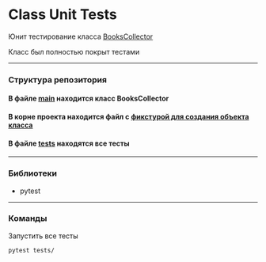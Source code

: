# Class Unit Tests
Юнит тестирование класса [BooksCollector](main.py)

Класс был полностью покрыт тестами

---
### Структура репозитория

#### В файле [main](main.py) находится класс BooksCollector

#### В корне проекта находится файл с [фикстурой для создания объекта класса](conftest.py)

#### В файле [tests](tests.py) находятся все тесты

---
### Библиотеки
- pytest
---
### Команды
Запустить все тесты
```shell
pytest tests/
```
